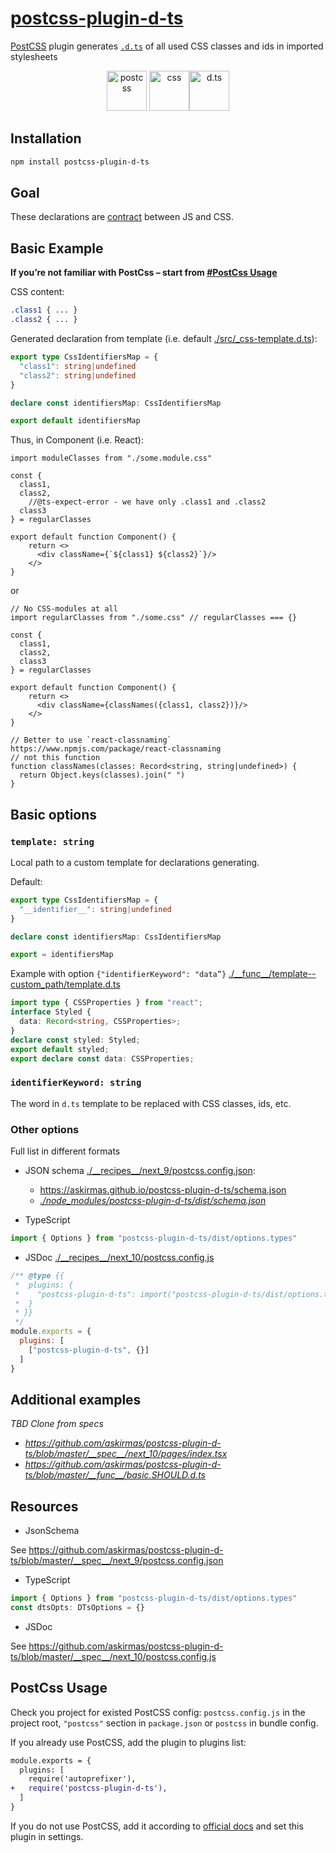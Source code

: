 # [postcss-plugin-d-ts](https://github.com/askirmas/postcss-plugin-d-ts)

[PostCSS] plugin generates [`.d.ts`](https://www.typescriptlang.org/docs/handbook/declaration-files/templates/module-d-ts.html)  of all used CSS classes and ids in imported stylesheets

<p align="center"><img src="https://postcss.org/logo.svg" alt="postcss" width="64px" /> <img src="https://upload.wikimedia.org/wikipedia/commons/d/d5/CSS3_logo_and_wordmark.svg" alt="css" height="64px;" /><img src="https://static.npmjs.com/6d9930e83bbb43bba93e22eda2871b55.svg" alt="d.ts" width="64px" /></p>

## Installation

```bash
npm install postcss-plugin-d-ts
```

## Goal

These declarations are [contract](https://en.wikipedia.org/wiki/Design_by_contract) between JS and CSS. 

## Basic Example

**If you’re not familiar with PostCss – start from [#PostCss Usage](#postcss-usage)**

CSS content:

```css
.class1 { ... }
.class2 { ... }
```

Generated declaration from template (i.e. default [./src/\_css-template.d.ts](https://github.com/askirmas/postcss-plugin-d-ts/blob/master/src/_css-template.d.ts)):

```typescript
export type CssIdentifiersMap = {
  "class1": string|undefined
  "class2": string|undefined
}

declare const identifiersMap: CssIdentifiersMap

export default identifiersMap
```

Thus, in Component (i.e. React):

```tsx
import moduleClasses from "./some.module.css"

const {
  class1,
  class2,
	//@ts-expect-error - we have only .class1 and .class2
  class3
} = regularClasses

export default function Component() {
    return <>
      <div className={`${class1} ${class2}`}/>
    </>
}
```

or

```tsx
// No CSS-modules at all
import regularClasses from "./some.css" // regularClasses === {}

const {
  class1,
  class2,
  class3
} = regularClasses

export default function Component() {
    return <>
      <div className={classNames({class1, class2})}/>
    </>
}

// Better to use `react-classnaming` https://www.npmjs.com/package/react-classnaming
// not this function
function classNames(classes: Record<string, string|undefined>) {
  return Object.keys(classes).join(" ")
}
```

## Basic options

### `template: string` 

Local path to a custom template for declarations generating.

Default:

```typescript
export type CssIdentifiersMap = {
  "__identifier__": string|undefined
}

declare const identifiersMap: CssIdentifiersMap

export = identifiersMap
```

Example with option `{"identifierKeyword": "data”}` [./\_\_func\_\_/template--custom\_path/template.d.ts](https://github.com/askirmas/postcss-plugin-d-ts/blob/master/__func__/template--custom_path/)

```typescript
import type { CSSProperties } from "react";
interface Styled {
  data: Record<string, CSSProperties>;
}
declare const styled: Styled;
export default styled;
export declare const data: CSSProperties;
```

### `identifierKeyword: string`
The word in `d.ts` template to be replaced with CSS classes, ids, etc.

### Other options

Full list in different formats

- JSON schema [./\_\_recipes\_\_/next\_9/postcss.config.json](https://github.com/askirmas/postcss-plugin-d-ts/blob/299955b1335037b759dd2a0960db9df2816bd326/__recipes__/next_9/postcss.config.json):
  - https://askirmas.github.io/postcss-plugin-d-ts/schema.json
  - *<u>./node_modules/postcss-plugin-d-ts/dist/schema.json</u>*

- TypeScript

```typescript
import { Options } from "postcss-plugin-d-ts/dist/options.types"
```

- JSDoc [./\_\_recipes\_\_/next\_10/postcss.config.js](https://github.com/askirmas/postcss-plugin-d-ts/blob/master/__recipes__/next_10/postcss.config.js)

```javascript
/** @type {{
 *  plugins: {
 *    "postcss-plugin-d-ts": import("postcss-plugin-d-ts/dist/options.types").Options
 *  }
 * }}
 */
module.exports = {
  plugins: [
    ["postcss-plugin-d-ts", {}]
  ]
}
```

## Additional examples

*TBD Clone from specs*

- *https://github.com/askirmas/postcss-plugin-d-ts/blob/master/__spec__/next_10/pages/index.tsx*
- *https://github.com/askirmas/postcss-plugin-d-ts/blob/master/__func__/basic.SHOULD.d.ts*

## Resources

- JsonSchema

See https://github.com/askirmas/postcss-plugin-d-ts/blob/master/__spec__/next_9/postcss.config.json
- TypeScript
```typescript
import { Options } from "postcss-plugin-d-ts/dist/options.types"
const dtsOpts: DTsOptions = {}
```
- JSDoc

See https://github.com/askirmas/postcss-plugin-d-ts/blob/master/__spec__/next_10/postcss.config.js

## PostCss Usage

[PostCSS]: https://github.com/postcss/postcss

Check you project for existed PostCSS config: `postcss.config.js`
in the project root, `"postcss"` section in `package.json`
or `postcss` in bundle config.

If you already use PostCSS, add the plugin to plugins list:

```diff
module.exports = {
  plugins: [
    require('autoprefixer'),
+   require('postcss-plugin-d-ts'),
  ]
}
```

If you do not use PostCSS, add it according to [official docs]
and set this plugin in settings.

[official docs]: https://github.com/postcss/postcss#usage

